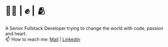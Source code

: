 # 👨‍💻 | ✊ | 🫂 

A Senior Fullstack Developer trying to change the world with code, passion and heart.
<br>
📫 How to reach me: [Mail](mailto:molder@toubul.eu) | [Linkedin](https://www.linkedin.com/in/toubul/)

